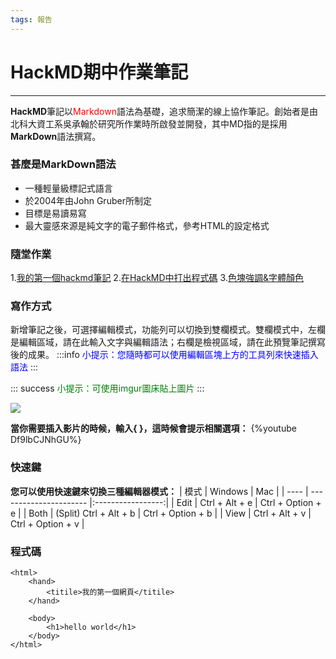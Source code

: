 ```yaml
---
tags: 報告
---
```

# HackMD期中作業筆記
---
**HackMD**筆記以<font color=red>Markdown</font>語法為基礎，追求簡潔的線上協作筆記。創始者是由北科大資工系吳承翰於研究所作業時所啟發並開發，其中MD指的是採用**MarkDown**語法撰寫。
### 甚麼是MarkDown語法
- 一種輕量級標記式語言
- 於2004年由John Gruber所制定
- 目標是易讀易寫
- 最大靈感來源是純文字的電子郵件格式，參考HTML的設定格式

### 隨堂作業
1.[我的第一個hackmd筆記](https://hackmd.io/@Li096/firstnotes)
2.[在HackMD中打出程式碼](https://hackmd.io/@Li096/cord)
3.[色塊強調&字體顏色](https://hackmd.io/@Li096/colour)
### 寫作方式
新增筆記之後，可選擇編輯模式，功能列可以切換到雙欄模式。雙欄模式中，左欄是編輯區域，請在此輸入文字與編輯語法；右欄是檢視區域，請在此預覽筆記撰寫後的成果。
:::info
<font color=blue>小提示：您隨時都可以使用編輯區塊上方的工具列來快速插入語法</font>
:::

::: success
<font color=green>小提示：可使用imgur圖床貼上圖片</font>
:::
  
![](https://i.imgur.com/jPKtMFr.png)
  
**當你需要插入影片的時候，輸入{ }，這時候會提示相關選項：**
{%youtube Df9lbCJNhGU%}
### 快速鍵
**您可以使用快速鍵來切換三種編輯器模式：**
| 模式 | Windows                |        Mac        |
| ---- | ---------------------- |:-----------------:|
| Edit | Ctrl + Alt + e         | Ctrl + Option + e |
| Both | (Split)	Ctrl + Alt + b | Ctrl + Option + b |
| View | Ctrl + Alt + v         | Ctrl + Option + v |
### 程式碼
```htmlembedded=
<html>
    <hand>
        <titile>我的第一個網頁</titile>
    </hand>
    
    <body>
        <h1>hello world</h1>
    </body>
</html>
```
